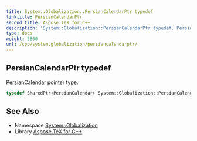```yaml
---
title: System::Globalization::PersianCalendarPtr typedef
linktitle: PersianCalendarPtr
second_title: Aspose.TeX for C++
description: 'System::Globalization::PersianCalendarPtr typedef. PersianCalendar pointer type in C++.'
type: docs
weight: 5800
url: /cpp/system.globalization/persiancalendarptr/
---
```

## PersianCalendarPtr typedef


[PersianCalendar](../persiancalendar/) pointer type.

```cpp
typedef SharedPtr<PersianCalendar> System::Globalization::PersianCalendarPtr
```

## See Also

* Namespace [System::Globalization](../)
* Library [Aspose.TeX for C++](../../)
